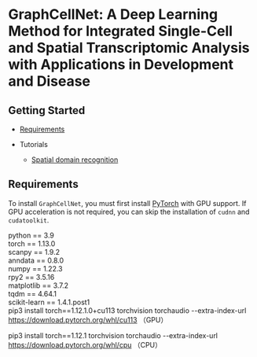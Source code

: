 # GraphCellNet: A Deep Learning Method for Integrated Single-Cell and Spatial Transcriptomic Analysis with Applications in Development and Disease



## Getting Started
* [Requirements](#Requirements)

* Tutorials
    * [Spatial domain recognition](blob/main/tutorial/STARmap.ipynb)



## Requirements

To install `GraphCellNet`, you must first install [PyTorch](https://pytorch.org) with GPU support. If GPU acceleration is not required, you can skip the installation of `cudnn` and `cudatoolkit`.

python == 3.9  
torch == 1.13.0  
scanpy == 1.9.2  
anndata == 0.8.0  
numpy == 1.22.3  
rpy2 == 3.5.16  
matplotlib == 3.7.2  
tqdm == 4.64.1  
scikit-learn == 1.4.1.post1  
pip3 install torch==1.12.1.0+cu113 torchvision torchaudio --extra-index-url https://download.pytorch.org/whl/cu113 （GPU） 

pip3 install torch==1.12.1 torchvision torchaudio --extra-index-url https://download.pytorch.org/whl/cpu  （CPU）    
